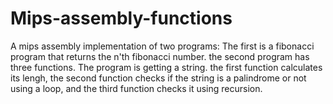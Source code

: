 # Mips-assembly-functions

A mips assembly implementation of two programs:
The first is a fibonacci program that returns the n'th fibonacci number.
the second program has three functions. The program is getting a string. the first function calculates its lengh, the second function checks if the string is a palindrome or not using a loop, and the third function checks it using recursion.
